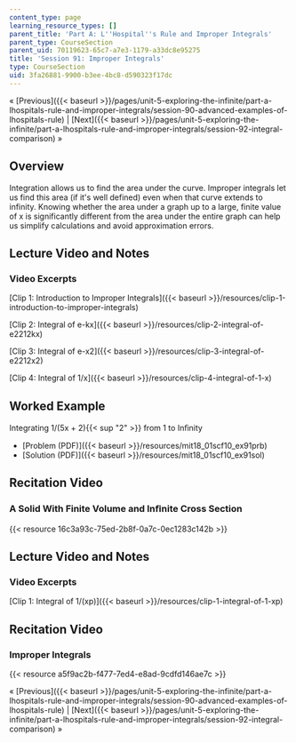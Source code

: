 ```yaml
---
content_type: page
learning_resource_types: []
parent_title: 'Part A: L''Hospital''s Rule and Improper Integrals'
parent_type: CourseSection
parent_uid: 70119623-65c7-a7e3-1179-a33dc8e95275
title: 'Session 91: Improper Integrals'
type: CourseSection
uid: 3fa26881-9900-b3ee-4bc8-d590323f17dc
---
```


« [Previous]({{< baseurl >}}/pages/unit-5-exploring-the-infinite/part-a-lhospitals-rule-and-improper-integrals/session-90-advanced-examples-of-lhospitals-rule) | [Next]({{< baseurl >}}/pages/unit-5-exploring-the-infinite/part-a-lhospitals-rule-and-improper-integrals/session-92-integral-comparison) »

Overview
--------

Integration allows us to find the area under the curve. Improper integrals let us find this area (if it's well defined) even when that curve extends to infinity. Knowing whether the area under a graph up to a large, finite value of x is significantly different from the area under the entire graph can help us simplify calculations and avoid approximation errors.

Lecture Video and Notes
-----------------------

### Video Excerpts

[Clip 1: Introduction to Improper Integrals]({{< baseurl >}}/resources/clip-1-introduction-to-improper-integrals)

[Clip 2: Integral of e-kx]({{< baseurl >}}/resources/clip-2-integral-of-e2212kx)

[Clip 3: Integral of e-x2]({{< baseurl >}}/resources/clip-3-integral-of-e2212x2)

[Clip 4: Integral of 1/x]({{< baseurl >}}/resources/clip-4-integral-of-1-x)

Worked Example
--------------

Integrating 1/(5x + 2){{< sup "2" >}} from 1 to Inﬁnity

*   [Problem (PDF)]({{< baseurl >}}/resources/mit18_01scf10_ex91prb)
*   [Solution (PDF)]({{< baseurl >}}/resources/mit18_01scf10_ex91sol)

Recitation Video
----------------

### A Solid With Finite Volume and Inﬁnite Cross Section

{{< resource 16c3a93c-75ed-2b8f-0a7c-0ec1283c142b >}}

Lecture Video and Notes
-----------------------

### Video Excerpts

[Clip 1: Integral of 1/(xp)]({{< baseurl >}}/resources/clip-1-integral-of-1-xp)

Recitation Video
----------------

### Improper Integrals

{{< resource a5f9ac2b-f477-7ed4-e8ad-9cdfd146ae7c >}}

« [Previous]({{< baseurl >}}/pages/unit-5-exploring-the-infinite/part-a-lhospitals-rule-and-improper-integrals/session-90-advanced-examples-of-lhospitals-rule) | [Next]({{< baseurl >}}/pages/unit-5-exploring-the-infinite/part-a-lhospitals-rule-and-improper-integrals/session-92-integral-comparison) »